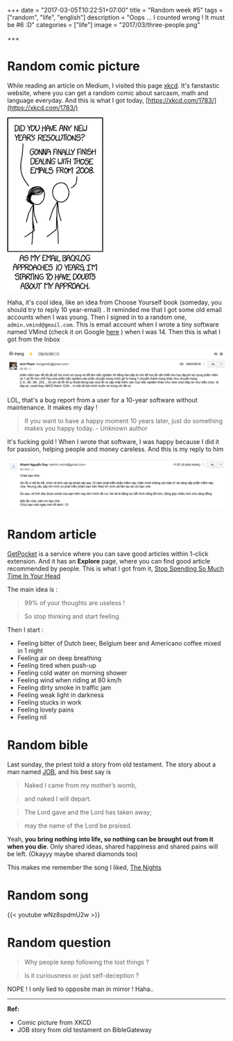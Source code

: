 +++
date = "2017-03-05T10:22:51+07:00"
title = "Random week #5"
tags = ["random", "life", "english"]
description = "Oops ... I counted wrong ! It must be #6 :D"
categories = ["life"]
image = "2017/03/three-people.png"


+++

# Random comic picture

While reading an article on Medium, I visited this page [xkcd](https://xkcd.com/). It's fanstastic website, where you can get a random comic about sarcasm, math and language everyday. And this is what I got today, [https://xkcd.com/1783/](https://xkcd.com/1783/)

![email backlog](/images/2017/03/emails_backlog.png)

Haha, it's cool idea, like an idea from Choose Yourself book (someday, you should try to reply 10 year-email) . It reminded me that I got some old email accounts when I was young. Then I signed in to a random one, `admin.vmind@gmail.com`. This is email account when I wrote a tiny software named VMind (check it on Google [here](https://goo.gl/ackV7i) ) when I was 14. Then this is what I got from the Inbox

![suprised email](/images/2017/03/suprised_email.png)

LOL, that's a bug report from a user for a 10-year software without maintenance. It makes my day !

> If you want to have a happy moment 10 years later, just do something makes you happy today. - Unknown author

It's fucking gold ! When I wrote that software, I was happy because I did it for passion, helping people and money careless. And this is my reply to him

![reply 10 year email](/images/2017/03/reply-10-year-email.png)

# Random article

[GetPocket](https://getpocket.com) is a service where you can save good articles within 1-click extension. And it has an **Explore** page, where you can find good article recommended by people. This is what I got from it, [Stop Spending So Much Time In Your Head](https://getpocket.com/explore/item/stop-spending-so-much-time-in-your-head-1381441550)

The main idea is :

> 99% of your thoughts are useless !

> So stop thinking and start feeling.

Then I start :

- Feeling bitter of Dutch beer, Belgium beer and Americano coffee mixed in 1 night
- Feeling air on deep breathing
- Feeling tired when push-up
- Feeling cold water on morning shower
- Feeling wind when riding at 80 km/h
- Feeling dirty smoke in traffic jam
- Feeling weak light in darkness
- Feeling stucks in work
- Feeling lovely pains
- Feeling nil

# Random bible

Last sunday, the priest told a story from old testament. The story about a man named [JOB](https://www.biblegateway.com/passage/?search=Job+1&version=NIV), and his best say is

> Naked I came from my mother’s womb,

> and naked I will depart.

> The Lord gave and the Lord has taken away;

> may the name of the Lord be praised.

Yeah, **you bring nothing into life, so nothing can be brought out from it when you die**. Only shared ideas, shared happiness and shared pains will be left. (Okayyy maybe shared diamonds too)

This makes me remember the song I liked, [The Nights](https://www.youtube.com/watch?v=UtF6Jej8yb4)

# Random song

{{< youtube wNz8spdmU2w >}}

# Random question

> Why people keep following the lost things ?

> Is it curiousness or just self-deception ?

NOPE ! I only lied to opposite man in mirror ! Haha..

---------------------

**Ref:**

- Comic picture from XKCD
- JOB story from old testament on BibleGateway

